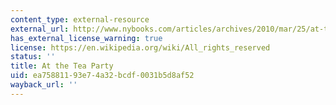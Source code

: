 ```yaml
---
content_type: external-resource
external_url: http://www.nybooks.com/articles/archives/2010/mar/25/at-the-tea-party/
has_external_license_warning: true
license: https://en.wikipedia.org/wiki/All_rights_reserved
status: ''
title: At the Tea Party
uid: ea758811-93e7-4a32-bcdf-0031b5d8af52
wayback_url: ''
---
```

